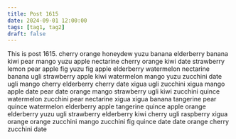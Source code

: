 ```yaml
---
title: Post 1615
date: 2024-09-01 12:00:00
tags: [tag1, tag2]
draft: false
---
```

This is post 1615.
cherry
orange
honeydew
yuzu
banana
elderberry
banana
kiwi
pear
mango
yuzu
apple
nectarine
cherry
orange
kiwi
date
strawberry
lemon
pear
apple
fig
yuzu
fig
apple
elderberry
watermelon
nectarine
banana
ugli
strawberry
apple
kiwi
watermelon
mango
yuzu
zucchini
date
ugli
mango
cherry
elderberry
cherry
date
xigua
ugli
zucchini
xigua
mango
apple
date
pear
date
orange
mango
strawberry
ugli
kiwi
zucchini
quince
watermelon
zucchini
pear
nectarine
xigua
xigua
banana
tangerine
pear
quince
watermelon
elderberry
apple
tangerine
quince
apple
orange
elderberry
yuzu
ugli
strawberry
elderberry
kiwi
cherry
ugli
raspberry
xigua
orange
orange
zucchini
mango
zucchini
fig
quince
date
date
orange
cherry
zucchini
date
